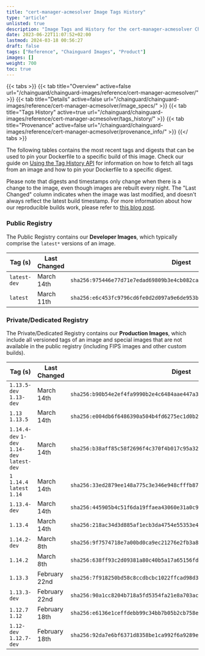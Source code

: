```yaml
---
title: "cert-manager-acmesolver Image Tags History"
type: "article"
unlisted: true
description: "Image Tags and History for the cert-manager-acmesolver Chainguard Image"
date: 2023-06-22T11:07:52+02:00
lastmod: 2024-03-18 00:56:27
draft: false
tags: ["Reference", "Chainguard Images", "Product"]
images: []
weight: 700
toc: true
---
```


{{< tabs >}}
{{< tab title="Overview" active=false url="/chainguard/chainguard-images/reference/cert-manager-acmesolver/" >}}
{{< tab title="Details" active=false url="/chainguard/chainguard-images/reference/cert-manager-acmesolver/image_specs/" >}}
{{< tab title="Tags History" active=true url="/chainguard/chainguard-images/reference/cert-manager-acmesolver/tags_history/" >}}
{{< tab title="Provenance" active=false url="/chainguard/chainguard-images/reference/cert-manager-acmesolver/provenance_info/" >}}
{{</ tabs >}}

The following tables contains the most recent tags and digests that can be used to pin your Dockerfile to a specific build of this image. Check our guide on [Using the Tag History API](/chainguard/chainguard-images/using-the-tag-history-api/) for information on how to fetch all tags from an image and how to pin your Dockerfile to a specific digest.

Please note that digests and timestamps only change when there is a change to the image, even though images are rebuilt every night. The "Last Changed" column indicates when the image was last modified, and doesn't always reflect the latest build timestamp. For more information about how our reproducible builds work, please refer to [this blog post](https://www.chainguard.dev/unchained/reproducing-chainguards-reproducible-image-builds).

### Public Registry
The Public Registry contains our **Developer Images**, which typically comprise the `latest*` versions of an image.

| Tag (s)       | Last Changed | Digest                                                                    |
|---------------|--------------|---------------------------------------------------------------------------|
|  `latest-dev` | March 14th   | `sha256:975446e77d71e7edad69809b3e4cb082ca768a35c800b2e92112774f8d5a7579` |
|  `latest`     | March 11th   | `sha256:e6c453fc9796cd6fe0d2d097a9e6de953b49ec203bd0a5a8afa432770ebbc2b3` |


### Private/Dedicated Registry
The Private/Dedicated Registry contains our **Production Images**, which include all versioned tags of an image and special images that are not available in the public registry (including FIPS images and other custom builds).

| Tag (s)                                       | Last Changed  | Digest                                                                    |
|-----------------------------------------------|---------------|---------------------------------------------------------------------------|
|  `1.13.5-dev` `1.13-dev`                      | March 14th    | `sha256:b90b54e2ef4fa9990b2e4c6484aae447a33b748d04854ea8da9f9c565debdf7d` |
|  `1.13` `1.13.5`                              | March 14th    | `sha256:e004db6f6486390a504b4fd6275ec1d0b2937aa447703d9db93e9163b649a4bf` |
|  `1.14.4-dev` `1-dev` `1.14-dev` `latest-dev` | March 14th    | `sha256:b38aff85c58f2696f4c370f4b017c95a328fe1ac544cbfaf1ac28155fa82038c` |
|  `1` `1.14.4` `latest` `1.14`                 | March 14th    | `sha256:33ed2879ee148a775c3e346e948cfffb87f75874cc65357a08f238dd0164ac1f` |
|  `1.13.4-dev`                                 | March 14th    | `sha256:445905b4c51f6da19ffaea43060e31a0c917e37cd864eb1ba60fca777db38839` |
|  `1.13.4`                                     | March 14th    | `sha256:218ac34d3d885af1ecb3da4754e55353e4b0f85422bdab9f5b8aee55e13ac421` |
|  `1.14.2-dev`                                 | March 8th     | `sha256:9f7574718e7a00bd0ca9ec21276e2fb3a8744c6e04dac4fbf0b05a26d1c8969a` |
|  `1.14.2`                                     | March 8th     | `sha256:638ff93c2d09381a80c40b5a17a65156fd457e5aa0bcf9c3911c9f8e90ca8c38` |
|  `1.13.3`                                     | February 22nd | `sha256:7f918250bd58c8ccdbcbc1022ffcad98d314a553912d110c49a455c94274351a` |
|  `1.13.3-dev`                                 | February 22nd | `sha256:90a1cc8204b718a5fd5354fa21e8a703ac5f10b64241c121ec6128b6ce3b3494` |
|  `1.12.7` `1.12`                              | February 18th | `sha256:e6136e1ceffdebb99c34bb7b05b2cb758ec5ffc6798abe8e7a70182e8054d600` |
|  `1.12-dev` `1.12.7-dev`                      | February 18th | `sha256:92da7e6bf6371d8358be1ca992f6a9289e43ee08d68193634cd049c023730d2e` |


